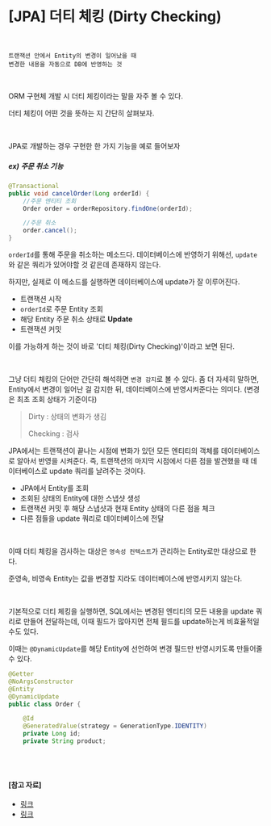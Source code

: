 # [JPA] 더티 체킹 (Dirty Checking)

<br>


```
트랜잭션 안에서 Entity의 변경이 일어났을 때
변경한 내용을 자동으로 DB에 반영하는 것
```

<br>

ORM 구현체 개발 시 더티 체킹이라는 말을 자주 볼 수 있다.

더티 체킹이 어떤 것을 뜻하는 지 간단히 살펴보자.

<br>

JPA로 개발하는 경우 구현한 한 가지 기능을 예로 들어보자

##### ex) 주문 취소 기능

```java
@Transactional  
public void cancelOrder(Long orderId) {  
    //주문 엔티티 조회  
    Order order = orderRepository.findOne(orderId);  

    //주문 취소  
    order.cancel();  
}
```

`orderId`를 통해 주문을 취소하는 메소드다. 데이터베이스에 반영하기 위해선, `update`와 같은 쿼리가 있어야할 것 같은데 존재하지 않는다.

하지만, 실제로 이 메소드를 실행하면 데이터베이스에 update가 잘 이루어진다.

- 트랜잭션 시작
- `orderId`로 주문 Entity 조회
- 해당 Entity 주문 취소 상태로 **Update**
- 트랜잭션 커밋

이를 가능하게 하는 것이 바로 '더티 체킹(Dirty Checking)'이라고 보면 된다.

<br>

그냥 더티 체킹의 단어만 간단히 해석하면  `변경 감지`로 볼 수 있다. 좀 더 자세히 말하면, Entity에서 변경이 일어난 걸 감지한 뒤, 데이터베이스에 반영시켜준다는 의미다. (변경은 최초 조회 상태가 기준이다)

> Dirty : 상태의 변화가 생김
>
> Checking : 검사

JPA에서는 트랜잭션이 끝나는 시점에 변화가 있던 모든 엔티티의 객체를 데이터베이스로 알아서 반영을 시켜준다. 즉, 트랜잭션의 마지막 시점에서 다른 점을 발견했을 때 데이터베이스로 update 쿼리를 날려주는 것이다.

- JPA에서 Entity를 조회
- 조회된 상태의 Entity에 대한 스냅샷 생성
- 트랜잭션 커밋 후 해당 스냅샷과 현재 Entity 상태의 다른 점을 체크
- 다른 점들을 update 쿼리로 데이터베이스에 전달

<br>

이때 더티 체킹을 검사하는 대상은 `영속성 컨텍스트`가 관리하는 Entity로만 대상으로 한다.

준영속, 비영속 Entity는 값을 변경할 지라도 데이터베이스에 반영시키지 않는다.

<br>

기본적으로 더티 체킹을 실행하면, SQL에서는 변경된 엔티티의 모든 내용을 update 쿼리로 만들어 전달하는데, 이때 필드가 많아지면 전체 필드를 update하는게 비효율적일 수도 있다.

이때는 `@DynamicUpdate`를 해당 Entity에 선언하여 변경 필드만 반영시키도록 만들어줄 수 있다.

```java
@Getter
@NoArgsConstructor
@Entity
@DynamicUpdate
public class Order {

    @Id
    @GeneratedValue(strategy = GenerationType.IDENTITY)
    private Long id;
    private String product;
```

<br>

<br>

#### [참고 자료]

- [링크](https://velog.io/@jiny/JPA-%EB%8D%94%ED%8B%B0-%EC%B2%B4%ED%82%B9Dirty-Checking-%EC%9D%B4%EB%9E%80)
- [링크](https://jojoldu.tistory.com/415)
